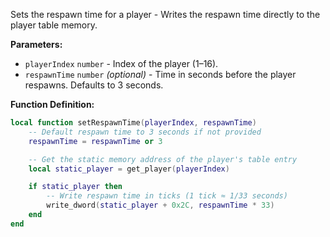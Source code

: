 Sets the respawn time for a player - Writes the respawn time directly to the player table memory.

**Parameters:**

* `playerIndex` `number` - Index of the player (1–16).
* `respawnTime` `number` *(optional)* - Time in seconds before the player respawns. Defaults to 3 seconds.

**Function Definition:**

```lua
local function setRespawnTime(playerIndex, respawnTime)
    -- Default respawn time to 3 seconds if not provided
    respawnTime = respawnTime or 3

    -- Get the static memory address of the player's table entry
    local static_player = get_player(playerIndex)

    if static_player then
        -- Write respawn time in ticks (1 tick ≈ 1/33 seconds)
        write_dword(static_player + 0x2C, respawnTime * 33)
    end
end
```